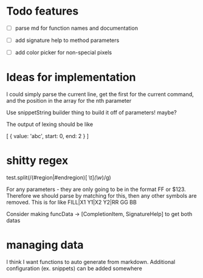 # Todo features

- [ ] parse md for function names and documentation
- [ ] add signature help to method parameters
- [ ] add color picker for non-special pixels


# Ideas for implementation

I could simply parse the current line, get the first for the current command, and the position in the array for the nth parameter

Use snippetString builder thing to build it off of parameters! maybe?

The output of lexing should be like

[
  {
    value: 'abc',
    start: 0,
    end: 2
  }
]


# shitty regex
test.split(/(#region|#endregion)[ \t]*(\w*)/g)


For any parameters - they are only going to be in the format FF or $123. Therefore we should parse by matching for this, then any other symbols are removed. This is for like FILL|X1 Y1|X2 Y2|RR GG BB

Consider making funcData -> [CompletionItem, SignatureHelp] to get both datas


# managing data

I think I want functions to auto generate from markdown.
Additional configuration (ex. snippets) can be added somewhere